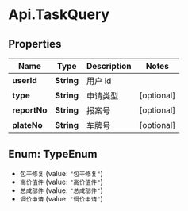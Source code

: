 # Api.TaskQuery

## Properties
Name | Type | Description | Notes
------------ | ------------- | ------------- | -------------
**userId** | **String** | 用户 id | 
**type** | **String** | 申请类型 | [optional] 
**reportNo** | **String** | 报案号 | [optional] 
**plateNo** | **String** | 车牌号 | [optional] 

<a name="TypeEnum"></a>
## Enum: TypeEnum

* `包干修复` (value: `"包干修复"`)
* `高价值件` (value: `"高价值件"`)
* `总成部件` (value: `"总成部件"`)
* `调价申请` (value: `"调价申请"`)

